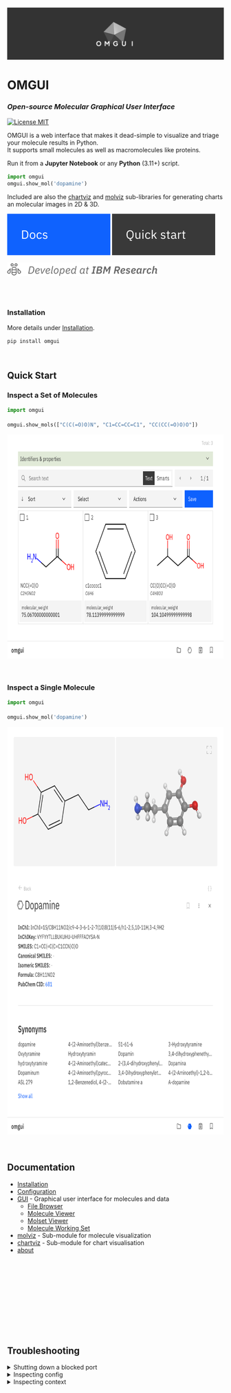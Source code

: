 ![omgui](https://raw.githubusercontent.com/acceleratedscience/omgui/main/docs/assets/omgui-header.webp)

# OMGUI

### _Open-source Molecular Graphical User Interface_

<!-- [![PyPI - Python Version](https://img.shields.io/pypi/pyversions/omgui?style=flat-square)](https://pypi.org/project/omgui/) -->
<!-- [![PyPI version](https://img.shields.io/pypi/v/omgui?style=flat-square)](https://pypi.org/project/omgui/) -->
<!-- ![Static Badge](https://img.shields.io/badge/IBM-Research-0F62FE?style=flat-square) -->

[![License MIT](https://img.shields.io/github/license/acceleratedscience/openad-toolkit?style=flat-square)](https://opensource.org/licenses/MIT)

<!-- [![License MIT](https://img.shields.io/pypi/frameworkversions/jupyterlab/omgui?style=flat-square)](https://jupyter.org/) -->

OMGUI is a web interface that makes it dead-simple to visualize and triage your molecule results in Python.  
It supports small molecules as well as macromolecules like proteins.

Run it from a **Jupyter Notebook** or any **Python** (3.11+) script.

```python
import omgui
omgui.show_mol('dopamine')
```

Included are also the [chartviz](https://github.com/acceleratedscience/omgui/blob/main/docs/chartviz.md) and [molviz](https://github.com/acceleratedscience/omgui/blob/main/docs/molviz.md) sub-libraries for generating charts an molecular images in 2D & 3D.

[![Documentation](https://raw.githubusercontent.com/acceleratedscience/omgui/main/docs/assets/btn-docs.svg)](https://github.com/acceleratedscience/omgui#documentation)
[![Quick start](https://raw.githubusercontent.com/acceleratedscience/omgui/main/docs/assets/btn-quick-start.svg)](https://github.com/acceleratedscience/omgui#quick-start)

![IBM Research](https://raw.githubusercontent.com/acceleratedscience/omgui/main/docs/assets/dev-at-ibm-research.svg)

<br><br>

### Installation

More details under [Installation](https://github.com/acceleratedscience/omgui/blob/main/docs/installation.md).

```shell
pip install omgui
```

<br>

## Quick Start

### Inspect a Set of Molecules

```python
import omgui

omgui.show_mols(["C(C(=O)O)N", "C1=CC=CC=C1", "CC(CC(=O)O)O"])
```

<kbd><img src="https://raw.githubusercontent.com/acceleratedscience/omgui/main/docs/assets/gui-molset.png" height="521" /></kbd>

<br>

### Inspect a Single Molecule

```python
import omgui

omgui.show_mol('dopamine')
```

<kbd><img src="https://raw.githubusercontent.com/acceleratedscience/omgui/main/docs/assets/gui-molecule.png" height="948" /></kbd>

<br>

## Documentation

-   [Installation](https://github.com/acceleratedscience/omgui/blob/main/docs/installation.md)
-   [Configuration](https://github.com/acceleratedscience/omgui/blob/main/docs/config.md)
-   [GUI](https://github.com/acceleratedscience/omgui/blob/main/docs/gui.md) - Graphical user interface for molecules and data
    -   [File Browser](https://github.com/acceleratedscience/omgui/blob/main/docs/gui.md#1-file-browser)
    -   [Molecule Viewer](https://github.com/acceleratedscience/omgui/blob/main/docs/gui.md#2-molecule-viewer)
    -   [Molset Viewer](https://github.com/acceleratedscience/omgui/blob/main/docs/gui.md#3-molset-viewer)
    -   [Molecule Working Set](https://github.com/acceleratedscience/omgui/blob/main/docs/gui.md#5-molecule-working-set)
-   [molviz](https://github.com/acceleratedscience/omgui/blob/main/docs/molviz.md) - Sub-module for molecule visualization
-   [chartviz](https://github.com/acceleratedscience/omgui/blob/main/docs/chartviz.md) - Sub-module for chart visualisation
-   [about](https://github.com/acceleratedscience/omgui/blob/main/docs/about.md)

<br><br><br><br><br><br><br><br><br><br>

## Troubleshooting

<!-- Blocker port -->
<details>
<summary>Shutting down a blocked port</summary>
<br>

> If the OMGUI server didn't shut down properly and is occupying a port, you can shut it down by visiting:
>
> ```
> http://localhost:8024/shutdown
> ```
>
> If this didn't work, you can always run: `kill -9 $(lsof -ti:8024)`

</details>

<!-- Inspect config -->
<details>
<summary>Inspecting config</summary>
<br>

> To get an overview of your current configuration including the source of each value, you can run:
>
> ```python
> from omgui import config
>
> config.report()
> ```
>
> For more, visit [config documentation](https://github.com/acceleratedscience/omgui/blob/main/docs/config.md)

</details>

<details>
<summary>Inspecting context</summary>
<br>

> To debug your current context (which sets your workspace), you can run:
>
> ```
> import omgui
>
> omgui.get_context()
> ```

</details>

<!--

PyPI publishing:

# Install
pip install --upgrade build twine

# Remove prev build files:
python build_scripts/remove_dist.py

# Build
python -m build

# Test upload (optional)
twine upload --repository testpypi dist/*

# Actual upload
twine upload dist/*

-->
